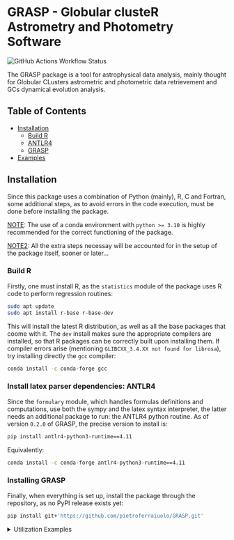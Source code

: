 # GRASP - Globular clusteR Astrometry and Photometry Software
 ![GitHub Actions Workflow Status](https://img.shields.io/github/actions/workflow/status/pietroferraiuolo/GRASP/python-test.yaml)

The GRASP package is a tool for astrophysical data analysis, mainly thought for Globular CLusters 
astrometric and photometric data retrievement and GCs dynamical evolution analysis.

## Table of Contents

- [Installation](#installation)
    - [Build R](#build-r)
    - [ANTLR4](#install-latex-parser-dependencies)
    - [GRASP](#installing-grasp)
- [Examples](#retrieving-data)

## Installation
Since this package uses a combination of Python (mainly), R, C and Fortran, some additional steps, as
to avoid errors in the code execution, must be done before installing the package.

<ins>NOTE</ins>: The use of a conda environment with `python >= 3.10` is highly recommended for the
correct functioning of the package.

<ins>NOTE2</ins>: All the extra steps necessay will be accounted for in the setup of the package 
itself, sooner or later...

### Build R
Firstly, one must install R, as the `statistics` module of the package uses R code to perform regression routines:

```bash
sudo apt update
sudo apt install r-base r-base-dev
```

This will install the latest R distribution, as well as all the base packages that coome with it. The
`dev` install makes sure the appropriate compilers are installed, so that R packages can be correctly
built upon installing them. If compiler errors arise (mentioning `GLIBCXX_3.4.XX not found for librosa`), try installing directly the `gcc` compiler:

```bash
conda install -c conda-forge gcc
```

### Install latex parser dependencies: ANTLR4
Since the `formulary` module, which handles formulas definitions and computations, use both the sympy
and the latex syntax interpreter, the latter needs an additional package to run: the ANTLR4 python 
routine. As of version `0.2.0` of GRASP, the precise version to install is:

```bash
pip install antlr4-python3-runtime==4.11
```

Equivalently:

```bash
conda install -c conda-forge antlr4-python3-runtime==4.11
```

### Installing GRASP
Finally, when everything is set up, install the package through the repository, as no PyPI release
exists yet:

```bash
pip install git+'https://github.com/pietroferraiuolo/GRASP.git'
```

<details>
<summary>Utilization Examples</summary>

### Retrieving data
Right now, the only implemented archive available for data retrievement is the GAIA archive.
The GAIA archive is comprehensive of various data table, with the main table for data release `X`
being `gaiadrX.main_table`. To list all the available data tables:

```pycon
> import grasp

> grasp.available_tables() # or equivalentely grasp.gaia.query.available_tables()
INFO: Retrieving tables... [astroquery.utils.tap.core]
INFO: Parsing tables... [astroquery.utils.tap.core]
INFO: Done. [astroquery.utils.tap.core]
external.apassdr9
external.catwise2020
external.gaiadr2_astrophysical_parameters
.
. 
. # continuing with all available data tables
```

As for (gaia) data retrievement, there is the `grasp.gaia.query` module containing the `GaiaQuery`
class, which can be instanced with any of the availble tables, passed as a string. For example, if
one wants to work with GAIA DR2 data, simply:

```pycon
>>> dr2 = grasp.GaiaQuery('gaiadr2.gaia_source') # or grasp.gaia.query.GaiaQuery()
Initialized with Gaia table: 'gaiadr2.gaia_source'
```

Let's say we want to work with the latest (as of 2025) data release, DR3 (there is a fast alias for 
that):

```
>>> dr3 = grasp.dr3()
Initialized with Gaia table: 'gaiadr3.gaia_source'
>>> dr3
"""
GAIADR3.GAIA_SOURCE
-------------------
This table has an entry for every Gaia observed source as published with this data release. 
It contains the basic source parameters, in their final state as processed by the Gaia Data 
Processing and Analysis Consortium from the raw data coming from the spacecraft. The table 
is complemented with others containing information specific to certain kinds of objects 
(e.g.~Solar--system objects, non--single stars, variables etc.) and value--added processing 
(e.g.~astrophysical parameters etc.). Further array data types (spectra, epoch measurements) 
are presented separately via Datalink resources.

<grasp.query.GaiaQuery class>"""
```

### Data visualization

### Computing formulas

</details>